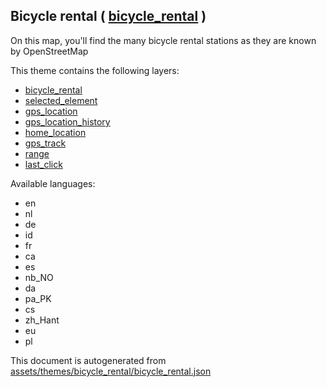 [//]: # (WARNING: this file is automatically generated. Please find the sources at the bottom and edit those sources)

 Bicycle rental ( [bicycle_rental](https://mapcomplete.org/bicycle_rental) ) 
-----------------------------------------------------------------------------



On this map, you'll find the many bicycle rental stations as they are known by OpenStreetMap

This theme contains the following layers:



  - [bicycle_rental](../Layers/bicycle_rental.md)
  - [selected_element](../Layers/selected_element.md)
  - [gps_location](../Layers/gps_location.md)
  - [gps_location_history](../Layers/gps_location_history.md)
  - [home_location](../Layers/home_location.md)
  - [gps_track](../Layers/gps_track.md)
  - [range](../Layers/range.md)
  - [last_click](../Layers/last_click.md)


Available languages:



  - en
  - nl
  - de
  - id
  - fr
  - ca
  - es
  - nb_NO
  - da
  - pa_PK
  - cs
  - zh_Hant
  - eu
  - pl
 

This document is autogenerated from [assets/themes/bicycle_rental/bicycle_rental.json](https://github.com/pietervdvn/MapComplete/blob/develop/assets/themes/bicycle_rental/bicycle_rental.json)
